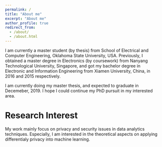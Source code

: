 ```yaml
---
permalink: /
title: "About me"
excerpt: "About me"
author_profile: true
redirect_from: 
  - /about/
  - /about.html
---
```


I am currently a master student (by thesis) from School of Electrical and Computer Engineering, Oklahoma State University, USA. Previously, I obtained a master degree in Electronics (by coursework) from Nanyang Technological University, Singapore, and got my bachelor degree in Electronic and Information Engineering from Xiamen University, China, in 2016 and 2015 respectively.

I am currently doing my master thesis, and expected to graduate in Decemeber, 2019. I hope I could continue my PhD pursuit in my interested area.

Research Interest
======
My work mainly focus on privacy and security issues in data analytics techniques. Especially, I am interested in the theoretical aspects on applying differentialy privacy into machine learning.
